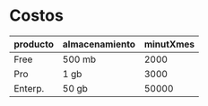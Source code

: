 # Costos

|producto|almacenamiento|minutXmes|
|--------|--------------|---------|
|Free    | 500 mb       | 2000    |
|Pro     | 1   gb       | 3000    |
|Enterp. | 50  gb       | 50000   |